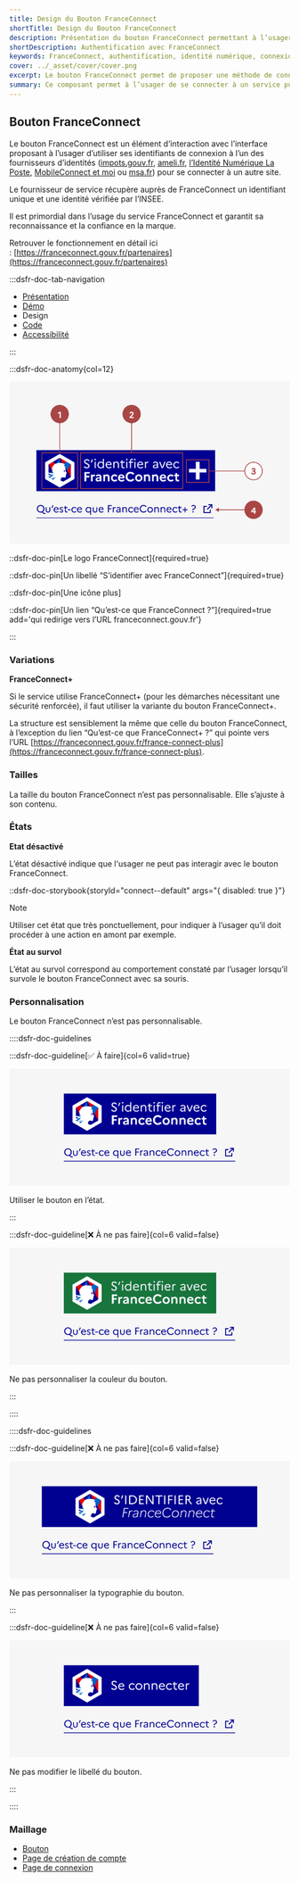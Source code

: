 ```yaml
---
title: Design du Bouton FranceConnect
shortTitle: Design du Bouton FranceConnect
description: Présentation du bouton FranceConnect permettant à l’usager de s’authentifier via un fournisseur d’identité officiel reconnu par l’État.
shortDescription: Authentification avec FranceConnect
keywords: FranceConnect, authentification, identité numérique, connexion, bouton, DSFR, sécurité, accessibilité
cover: ../_asset/cover/cover.png
excerpt: Le bouton FranceConnect permet de proposer une méthode de connexion sécurisée en utilisant l’identité numérique d’un fournisseur agréé. Il s’intègre dans les interfaces comme premier choix d’authentification.
summary: Ce composant permet à l’usager de se connecter à un service public en ligne via FranceConnect, solution officielle d’identification. Il garantit la fiabilité de l’identité transmise et s’intègre comme option d’authentification prioritaire. Le bouton suit des règles d’intégration strictes pour assurer sa clarté, éviter toute confusion avec d’autres services et maintenir la confiance dans la marque FranceConnect.
---
```


## Bouton FranceConnect

Le bouton FranceConnect est un élément d’interaction avec l’interface proposant à l’usager d’utiliser ses identifiants de connexion à l’un des fournisseurs d’identités ([impots.gouv.fr](http://impots.gouv.fr/), [ameli.fr](http://ameli.fr/), [l’Identité Numérique La Poste](https://lidentitenumerique.laposte.fr/), [MobileConnect et moi](https://www.yris.eu/fr/) ou [msa.fr](http://msa.fr/)) pour se connecter à un autre site.

Le fournisseur de service récupère auprès de FranceConnect un identifiant unique et une identité vérifiée par l’INSEE.

Il est primordial dans l’usage du service FranceConnect et garantit sa reconnaissance et la confiance en la marque.

Retrouver le fonctionnement en détail ici : [https://franceconnect.gouv.fr/partenaires](https://franceconnect.gouv.fr/partenaires)

:::dsfr-doc-tab-navigation

- [Présentation](../index.md)
- [Démo](../demo/index.md)
- Design
- [Code](../code/index.md)
- [Accessibilité](../accessibility/index.md)

:::

:::dsfr-doc-anatomy{col=12}

![Anatomie du bouton FranceConnect](../_asset/anatomy/anatomy-1.png)

::dsfr-doc-pin[Le logo FranceConnect]{required=true}

::dsfr-doc-pin[Un libellé “S’identifier avec FranceConnect”]{required=true}

::dsfr-doc-pin[Une icône plus]

::dsfr-doc-pin[Un lien “Qu’est-ce que FranceConnect ?”]{required=true add='qui redirige vers l’URL franceconnect.gouv.fr'}

:::

### Variations

**FranceConnect+**

Si le service utilise FranceConnect+ (pour les démarches nécessitant une sécurité renforcée), il faut utiliser la variante du bouton FranceConnect+.

La structure est sensiblement la même que celle du bouton FranceConnect, à l’exception du lien “Qu’est-ce que FranceConnect+ ?” qui pointe vers l’URL [https://franceconnect.gouv.fr/france-connect-plus](https://franceconnect.gouv.fr/france-connect-plus).

### Tailles

La taille du bouton FranceConnect n’est pas personnalisable. Elle s’ajuste à son contenu.

### États

**Etat désactivé**

L’état désactivé indique que l'usager ne peut pas interagir avec le bouton FranceConnect.

::dsfr-doc-storybook{storyId="connect--default" args="{ disabled: true }"}

> [!NOTE]
> Utiliser cet état que très ponctuellement, pour indiquer à l’usager qu’il doit procéder à une action en amont par exemple.

**État au survol**

L’état au survol correspond au comportement constaté par l’usager lorsqu’il survole le bouton FranceConnect avec sa souris.

### Personnalisation

Le bouton FranceConnect n’est pas personnalisable.

::::dsfr-doc-guidelines

:::dsfr-doc-guideline[✅ À faire]{col=6 valid=true}

![À faire](../_asset/custom/do-1.png)

Utiliser le bouton en l’état.

:::

:::dsfr-doc-guideline[❌ À ne pas faire]{col=6 valid=false}

![À ne pas faire](../_asset/custom/dont-1.png)

Ne pas personnaliser la couleur du bouton.

:::

::::


::::dsfr-doc-guidelines

:::dsfr-doc-guideline[❌ À ne pas faire]{col=6 valid=false}

![À ne pas faire](../_asset/custom/dont-2.png)

Ne pas personnaliser la typographie du bouton.

:::

:::dsfr-doc-guideline[❌ À ne pas faire]{col=6 valid=false}

![À ne pas faire](../_asset/custom/dont-3.png)

Ne pas modifier le libellé du bouton.

:::

::::

### Maillage

- [Bouton](../../../../button/_part/doc/index.md)
- [Page de création de compte](../../../../../layout/pattern/register/_part/doc/index.md)
- [Page de connexion](../../../../../layout/pattern/login/_part/doc/index.md)
